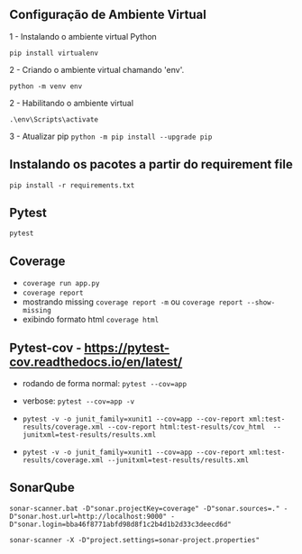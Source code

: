 ## Configuração de Ambiente Virtual

1 - Instalando o ambiente virtual Python

`pip install virtualenv`

2 - Criando o ambiente virtual chamando 'env'.

`python -m venv env`

2 - Habilitando o ambiente virtual

`.\env\Scripts\activate`

3 - Atualizar pip
`python -m pip install --upgrade pip`

## Instalando os pacotes a partir do requirement file

`pip install -r requirements.txt`

## Pytest
`pytest`

## Coverage
- `coverage run app.py`
- `coverage report`
- mostrando missing `coverage report -m` ou `coverage report --show-missing`
- exibindo formato html `coverage html`

## Pytest-cov - https://pytest-cov.readthedocs.io/en/latest/
- rodando de forma normal: `pytest --cov=app`
- verbose: `pytest --cov=app -v`
- `pytest -v -o junit_family=xunit1 --cov=app --cov-report xml:test-results/coverage.xml --cov-report html:test-results/cov_html  --junitxml=test-results/results.xml` 

- `pytest -v -o junit_family=xunit1 --cov=app --cov-report xml:test-results/coverage.xml --junitxml=test-results/results.xml`


## SonarQube
`sonar-scanner.bat -D"sonar.projectKey=coverage" -D"sonar.sources=." -D"sonar.host.url=http://localhost:9000" -D"sonar.login=bba46f8771abfd98d8f1c2b4d1b2d33c3deecd6d"`

`sonar-scanner -X -D"project.settings=sonar-project.properties"`